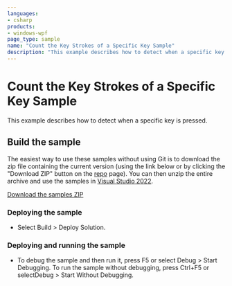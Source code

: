 ```yaml
---
languages:
- csharp
products:
- windows-wpf
page_type: sample
name: "Count the Key Strokes of a Specific Key Sample"        
description: "This example describes how to detect when a specific key is pressed."
---
```

# Count the Key Strokes of a Specific Key Sample
This example describes how to detect when a specific key is pressed.

## Build the sample
The easiest way to use these samples without using Git is to download the zip file containing the current version (using the link below or by clicking the "Download ZIP" button on the [repo](https://github.com/microsoft/WPF-Samples?tab=readme-ov-file) page). You can then unzip the entire archive and use the samples in [Visual Studio 2022](https://www.visualstudio.com/wpf-vs).

[Download the samples ZIP](../../archive/main.zip)

### Deploying the sample
- Select Build > Deploy Solution. 

### Deploying and running the sample
- To debug the sample and then run it, press F5 or select Debug >  Start Debugging. To run the sample without debugging, press Ctrl+F5 or selectDebug > Start Without Debugging. 


